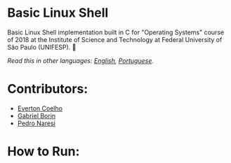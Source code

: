 # Basic Linux Shell
Basic Linux Shell implementation built in C for "Operating Systems" course of 2018 at the Institute of Science and Technology at Federal University of São Paulo (UNIFESP). 🐚

*Read this in other languages: [English](README.md), [Portuguese](README.pt-BR.md).*

# Contributors:
- [Everton Coelho](https://github.com/evcoelho)
- [Gabriel Borin](https://github.com/GaBorin)
- [Pedro Naresi](https://github.com/pedronaresi)

# How to Run:
